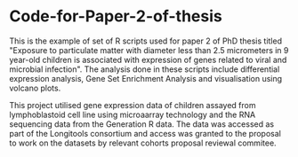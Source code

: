 # Code-for-Paper-2-of-thesis
This is the example of set of R scripts used for paper 2 of PhD thesis titled "Exposure to particulate matter with diameter less than 2.5 micrometers in 9 year-old children is associated with expression of genes related to viral and microbial infection". The analysis done in these scripts include differential expression analysis, Gene Set Enrichment Analysis and visualisation using volcano plots.

This project utilised gene expression data of children assayed from lymphoblastoid cell line using microaarray technology and the RNA sequencing data from the Generation R data. The data was accessed as part of the Longitools consortium and access was granted to the proposal to work on the datasets by relevant cohorts proposal reviewal commitee.

